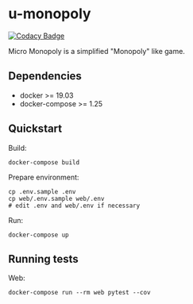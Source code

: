 # u-monopoly

[![Codacy Badge](https://api.codacy.com/project/badge/Grade/d8cfb19775884f3fa5789fe7d5896482)](https://app.codacy.com/manual/sidneijp/u-monopoly?utm_source=github.com&utm_medium=referral&utm_content=sidneijp/u-monopoly&utm_campaign=Badge_Grade_Dashboard)

Micro Monopoly is a simplified "Monopoly" like game.

## Dependencies

- docker >= 19.03
- docker-compose >= 1.25

## Quickstart

Build:

```shell script
docker-compose build
```

Prepare environment:

```shell script
cp .env.sample .env
cp web/.env.sample web/.env
# edit .env and web/.env if necessary 
```

Run:

```shell script
docker-compose up
```

## Running tests

Web:

```shell script
docker-compose run --rm web pytest --cov
```
